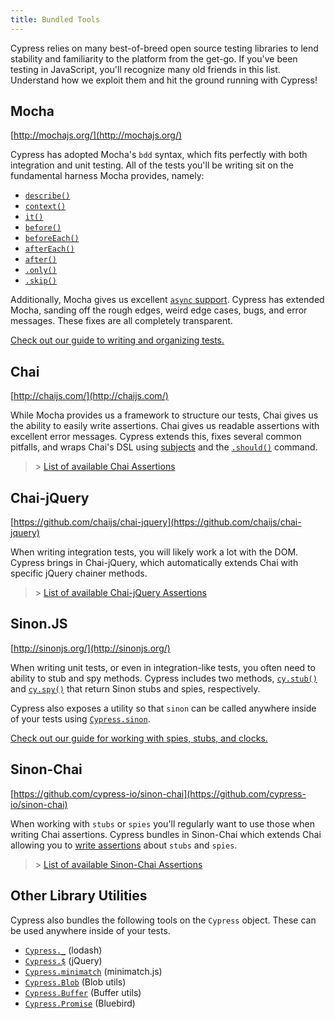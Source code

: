 ```yaml
---
title: Bundled Tools
---
```


<Alert type="info">

Cypress relies on many best-of-breed open source testing libraries to lend
stability and familiarity to the platform from the get-go. If you've been
testing in JavaScript, you'll recognize many old friends in this list.
Understand how we exploit them and hit the ground running with Cypress!

</Alert>

## Mocha

<Icon name="github"></Icon> [http://mochajs.org/](http://mochajs.org/)

Cypress has adopted Mocha's `bdd` syntax, which fits perfectly with both
integration and unit testing. All of the tests you'll be writing sit on the
fundamental harness Mocha provides, namely:

- [`describe()`](http://mochajs.org/#bdd)
- [`context()`](http://mochajs.org/#bdd)
- [`it()`](http://mochajs.org/#bdd)
- [`before()`](http://mochajs.org/#hooks)
- [`beforeEach()`](http://mochajs.org/#hooks)
- [`afterEach()`](http://mochajs.org/#hooks)
- [`after()`](http://mochajs.org/#hooks)
- [`.only()`](http://mochajs.org/#exclusive-tests)
- [`.skip()`](http://mochajs.org/#exclusive-tests)

Additionally, Mocha gives us excellent
[`async` support](http://mochajs.org/#asynchronous-code). Cypress has extended
Mocha, sanding off the rough edges, weird edge cases, bugs, and error messages.
These fixes are all completely transparent.

<Alert type="info">

[Check out our guide to writing and organizing tests.](/guides/core-concepts/writing-and-organizing-tests)

</Alert>

## Chai

<Icon name="github"></Icon> [http://chaijs.com/](http://chaijs.com/)

While Mocha provides us a framework to structure our tests, Chai gives us the
ability to easily write assertions. Chai gives us readable assertions with
excellent error messages. Cypress extends this, fixes several common pitfalls,
and wraps Chai's DSL using
[subjects](/guides/core-concepts/introduction-to-cypress#Assertions) and the
[`.should()`](/api/commands/should) command.

> <Icon name="chevron-right"></Icon> >
> [List of available Chai Assertions](/guides/references/assertions#Chai)

## Chai-jQuery

<Icon name="github"></Icon>
[https://github.com/chaijs/chai-jquery](https://github.com/chaijs/chai-jquery)

When writing integration tests, you will likely work a lot with the DOM. Cypress
brings in Chai-jQuery, which automatically extends Chai with specific jQuery
chainer methods.

> <Icon name="chevron-right"></Icon> >
> [List of available Chai-jQuery Assertions](/guides/references/assertions#Chai-jQuery)

## Sinon.JS

<Icon name="github"></Icon> [http://sinonjs.org/](http://sinonjs.org/)

When writing unit tests, or even in integration-like tests, you often need to
ability to stub and spy methods. Cypress includes two methods,
[`cy.stub()`](/api/commands/stub) and [`cy.spy()`](/api/commands/spy) that
return Sinon stubs and spies, respectively.

Cypress also exposes a utility so that `sinon` can be called anywhere inside of
your tests using [`Cypress.sinon`](/api/utilities/sinon).

<Alert type="info">

[Check out our guide for working with spies, stubs, and clocks.](/guides/guides/stubs-spies-and-clocks)

</Alert>

## Sinon-Chai

<Icon name="github"></Icon>
[https://github.com/cypress-io/sinon-chai](https://github.com/cypress-io/sinon-chai)

When working with `stubs` or `spies` you'll regularly want to use those when
writing Chai assertions. Cypress bundles in Sinon-Chai which extends Chai
allowing you to [write assertions](https://github.com/cypress-io/sinon-chai)
about `stubs` and `spies`.

> <Icon name="chevron-right"></Icon> >
> [List of available Sinon-Chai Assertions](/guides/references/assertions#Sinon-Chai)

## Other Library Utilities

Cypress also bundles the following tools on the `Cypress` object. These can be
used anywhere inside of your tests.

- [`Cypress._`](/api/utilities/_) (lodash)
- [`Cypress.$`](/api/utilities/$) (jQuery)
- [`Cypress.minimatch`](/api/utilities/minimatch) (minimatch.js)
- [`Cypress.Blob`](/api/utilities/blob) (Blob utils)
- [`Cypress.Buffer`](/api/utilities/buffer) (Buffer utils)
- [`Cypress.Promise`](/api/utilities/promise) (Bluebird)
